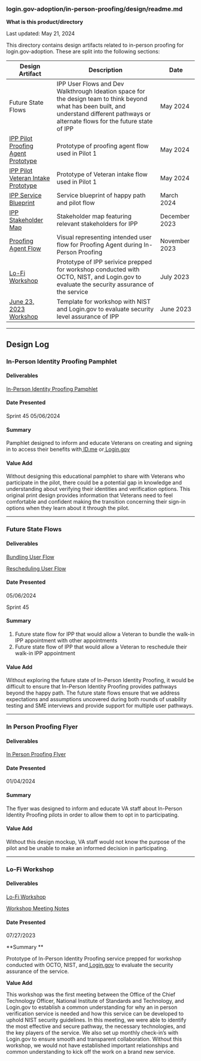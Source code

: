 
### login.gov-adoption/in-person-proofing/design/readme.md

**What is this product/directory**

Last updated: May 21, 2024

This directory contains design artifacts related to in-person proofing for login.gov-adoption. These are split into the following sections:

| Design Artifact | Description | Date |
| -------         | -------     | ---- | 
| Future State Flows | IPP User Flows and Dev Walkthrough Ideation space for the design team to think beyond what has been built, and understand different pathways or alternate flows for the future state of IPP | May 2024 |
| [IPP Pilot Proofing Agent Prototype](https://www.figma.com/design/eo0J5jEdIEM0mguwDJKhYP/IPP-Pilot-Proofing-Agent-Prototype?node-id=0-1&t=qR9AZmmhmzYIZmaF-1)| Prototype of proofing agent flow used in Pilot 1 | May 2024 |
| [IPP Pilot Veteran Intake Prototype](https://www.figma.com/design/E7t32QztOAriRxwSUtgNs0/IPP-Pilot-Intake-Prototype?m=auto&t=GLaQindnZjEEza5v-6) | Prototype of Veteran intake flow used in Pilot 1 | May 2024 | 
| [IPP Service Blueprint](https://app.mural.co/t/departmentofveteransaffairs9999/m/departmentofveteransaffairs9999/1715862145471/8196848a7fe21666df5cfa70a3f0bec34e6a65c5?sender=u1b0df595924572baa8a94764) | Service blueprint of happy path and pilot flow | March 2024 | 
| [IPP Stakeholder Map](https://app.mural.co/t/departmentofveteransaffairs9999/m/departmentofveteransaffairs9999/1715862395682/6b719aec5d24925cc2f85fd90b6dcd675b7b318c?sender=u1b0df595924572baa8a94764) | Stakeholder map featuring relevant stakeholders for IPP | December 2023 |
| [Proofing Agent Flow](https://app.mural.co/t/departmentofveteransaffairs9999/m/departmentofveteransaffairs9999/1715872294747/626fdfbc90f2b41e800e5e09784a0d711c0743b3?sender=u1b0df595924572baa8a94764) | Visual representing intended user flow for Proofing Agent during In-Person Proofing | November 2023 | 
| [Lo-Fi Workshop](https://www.figma.com/design/zVHX0aBO0eC0sYvqW39zUG/In-Person-Proofing-Lo-Fi-Workshop-(7%2F26%2F23)?m=auto&t=8qOoHOLqDlmr9X2x-6) | Prototype of IPP serivice prepped for workshop conducted with OCTO, NIST, and Login.gov to evaluate the security assurance of the service | July 2023 |
| [June 23, 2023 Workshop](https://app.mural.co/t/departmentofveteransaffairs9999/m/departmentofveteransaffairs9999/1715873092750/2ac1c78c3314e717b401b8d75a1a856374ef854b?sender=u1b0df595924572baa8a94764) | Template for workshop with NIST and Login.gov to evaluate security level assurance of IPP | June 2023 | 

---
## Design Log

### In-Person Identity Proofing Pamphlet 

#### Deliverables

[In-Person Identity Proofing Pamphlet ](https://www.figma.com/design/HdYyoAYefTSyHNjVuUdT2I/IPP-Pilot-Materials?node-id=0%3A1&t=Mku0YQmuuBGqCMns-1)

#### Date Presented

Sprint 45
05/06/2024

#### Summary 

Pamphlet designed to inform and educate Veterans on creating and signing in to access their benefits with[ ID.me](http://id.me/) or[ Login.gov](http://login.gov/)

#### Value Add 

Without designing this educational pamphlet to share with Veterans who participate in the pilot, there could be a potential gap in knowledge and understanding about verifying their identities and verification options. This original print design provides information that Veterans need to feel comfortable and confident making the transition concerning their sign-in options when they learn about it through the pilot. 

---

### Future State Flows 

#### Deliverables

[Bundling User Flow ](https://www.figma.com/design/OKnM2rn0Oyw5UhCUQ41VTi/Future-State-Flows?node-id=9-1079&t=Yw4Pg81NRDNR5oG3-1)

[Rescheduling User Flow ](https://www.figma.com/design/OKnM2rn0Oyw5UhCUQ41VTi/Future-State-Flows?node-id=9-923&t=Yw4Pg81NRDNR5oG3-1)

#### Date Presented

05/06/2024

Sprint 45

#### Summary

1. Future state flow for IPP that would allow a Veteran to bundle the walk-in IPP appointment with other appointments
2. Future state flow of IPP that would allow a Veteran to reschedule their walk-in IPP appointment

#### Value Add

Without exploring the future state of In-Person Identity Proofing, it would be difficult to ensure that In-Person Identity Proofing provides pathways beyond the happy path. The future state flows ensure that we address expectations and assumptions uncovered during both rounds of usability testing and SME interviews and provide support for multiple user pathways. 

---

### In Person Proofing Flyer

#### Deliverables

[In Person Proofing Flyer ](https://www.figma.com/design/HdYyoAYefTSyHNjVuUdT2I/IPP-Pilot-Materials?node-id=2%3A324&t=SzeF3HCTFsWfJCng-1)

#### Date Presented

01/04/2024

#### Summary

The flyer was designed to inform and educate VA staff about In-Person Identity Proofing pilots in order to allow them to opt in to participating.

#### Value Add

Without this design mockup, VA staff would not know the purpose of the pilot and be unable to make an informed decision in participating. 

---

### Lo-Fi Workshop

#### Deliverables

[Lo-Fi Workshop ](https://www.figma.com/design/zVHX0aBO0eC0sYvqW39zUG/In-Person-Proofing-Lo-Fi-Workshop-(7%2F26%2F23)?node-id=0%3A1&t=3PPVbWeDhEan2NmN-1)

[Workshop Meeting Notes](https://www.google.com/url?q=https://github.com/department-of-veterans-affairs/va.gov-team/blob/master/products/login.gov-adoption/in-person-proofing/meeting-notes/07_27_2023_IPP_Workshop.md&sa=D&source=docs&ust=1716995535203508&usg=AOvVaw3wX9qLW7QAXomyVxhblEgG)

#### Date Presented

07/27/2023

**Summary **

Prototype of In-Person Identity Proofing service prepped for workshop conducted with OCTO, NIST, and[ Login.gov](http://login.gov/) to evaluate the security assurance of the service.

**Value Add**

This workshop was the first meeting between the Office of the Chief Technology Officer, National Institute of Standards and Technology, and Login.gov to establish a common understanding for why an in person verification service is needed and how this service can be developed to uphold NIST security guidelines. In this meeting, we were able to identify the most effective and secure pathway, the necessary technologies, and the key players of the service. We also set up monthly check-in’s with Login.gov to ensure smooth and transparent collaboration. Without this workshop, we would not have established important relationships and common understanding to kick off the work on a brand new service.
